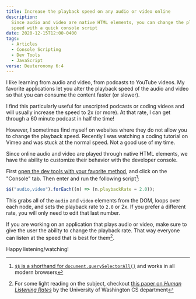 ```yaml
---
title: Increase the playback speed on any audio or video online
description:
  Since audio and video are native HTML elements, you can change the playing
  speed with a quick console script
date: 2020-12-15T12:00-0400
tags:
  - Articles
  - Console Scripting
  - Dev Tools
  - JavaScript
verse: Deuteronomy 6:4
---
```


I like learning from audio and video, from podcasts to YouTube videos. My
favorite applications let you alter the playback speed of the audio and video so
that you can consume the content faster (or slower).

I find this particularly useful for unscripted podcasts or coding videos and
will usually increase the speed to 2x (or more). At that rate, I can get through
a 60 minute podcast in half the time!

However, I sometimes find myself on websites where they do not allow you to
change the playback speed. Recently I was watching a coding tutorial on Vimeo
and was stuck at the normal speed. Not a good use of my time.

Since online audio and video are played through native HTML elements, we have
the ability to customize their behavior with the developer console.

First [open the dev tools with your favorite method](./how-to-open-dev-tools),
and click on the "Console" tab. Then enter and run the following script[^1]:

```js
$$("audio,video").forEach((n) => (n.playbackRate = 2.0));
```

This grabs all of the `audio` and `video` elements from the DOM, loops over each
node, and sets the playback rate to `2.0` or 2x. If you prefer a different rate,
you will only need to edit that last number.

If you are working on an application that plays audio or video, make sure to
give the user the ability to change the playback rate. That way everyone can
listen at the speed that is best for them[^2].

Happy listening/watching!

[^1]:
    [`$$` is a shorthand for `document.querySelectorAll()`](https://developers.google.com/web/tools/chrome-devtools/console/utilities#queryselectorall)
    and works in all modern browsers

[^2]:
    For some light reading on the subject, checkout
    [this paper on _Human Listening Rates_](https://homes.cs.washington.edu/~reinecke//Publications_files/Bragg_CHI2018.pdf)
    by the University of Washington CS department
